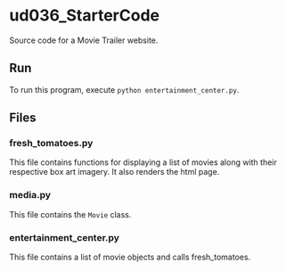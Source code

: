 # ud036_StarterCode
Source code for a Movie Trailer website.

## Run
To run this program, execute `python entertainment_center.py`.

## Files
### fresh_tomatoes.py
This file contains functions for displaying a list of movies along with their respective box art imagery.
It also renders the html page.

### media.py
This file contains the `Movie` class.

### entertainment_center.py
This file contains a list of movie objects and calls fresh_tomatoes.
